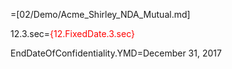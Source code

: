 =[02/Demo/Acme_Shirley_NDA_Mutual.md]

12.3.sec=<font color="red">{12.FixedDate.3.sec}</font>

EndDateOfConfidentiality.YMD=December 31, 2017